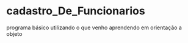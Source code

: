 # cadastro_De_Funcionarios
programa básico utilizando o que venho aprendendo em orientação a objeto

